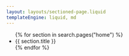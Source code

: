 ```yaml
---
layout: layouts/sectioned-page.liquid
templateEngine: liquid, md
---
```


<ul>
{% for section in search.pages("home") %}
  <li>
      {{ section.title }}
  </li>
{% endfor %}
</ul>

